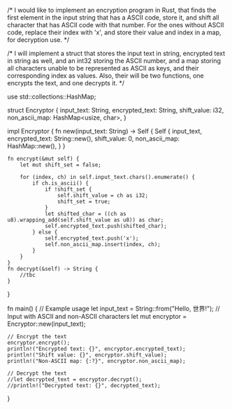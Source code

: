 /* I would like to implement an encryption program in Rust, that finds the first element in the input string that has a ASCII code, store it, and shift all character that has ASCII code with that number. For the ones without ASCII code, replace their index with 'x', and store their value and index in a map, for decryption use. */

/* I will implement a struct that stores the input text in string, encrypted text in string as well, and an int32 storing the ASCII number, and a map storing all characters unable to be represented as ASCII as keys, and their corresponding index as values.
Also, their will be two functions, one encrypts the text, and one decrypts it. */


use std::collections::HashMap;

struct Encryptor {
    input_text: String,
    encrypted_text: String,
    shift_value: i32,
    non_ascii_map: HashMap<usize, char>,
}

impl Encryptor {
    fn new(input_text: String) -> Self {
        Self {
            input_text,
            encrypted_text: String::new(),
            shift_value: 0,
            non_ascii_map: HashMap::new(),
        }
    }

    fn encrypt(&mut self) {
        let mut shift_set = false;

        for (index, ch) in self.input_text.chars().enumerate() {
            if ch.is_ascii() {
                if !shift_set {
                    self.shift_value = ch as i32;
                    shift_set = true;
                }
                let shifted_char = ((ch as u8).wrapping_add(self.shift_value as u8)) as char;
                self.encrypted_text.push(shifted_char);
            } else {
                self.encrypted_text.push('x');
                self.non_ascii_map.insert(index, ch);
            }
        }
    }
    fn decrypt(&self) -> String {
        //tbc
    }
}

fn main() {
    // Example usage
    let input_text = String::from("Hello, 世界!"); // Input with ASCII and non-ASCII characters
    let mut encryptor = Encryptor::new(input_text);

    // Encrypt the text
    encryptor.encrypt();
    println!("Encrypted text: {}", encryptor.encrypted_text);
    println!("Shift value: {}", encryptor.shift_value);
    println!("Non-ASCII map: {:?}", encryptor.non_ascii_map);

    // Decrypt the text
    //let decrypted_text = encryptor.decrypt();
    //println!("Decrypted text: {}", decrypted_text);
}
